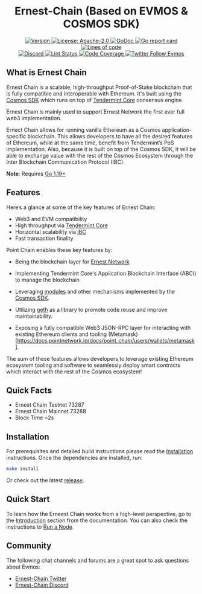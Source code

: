 <!--
parent:
  order: false
-->

<div align="center">
  <h1> Ernest-Chain (Based on EVMOS & COSMOS SDK) </h1>
</div>

<div align="center">
  <a href="https://github.com/evmos/evmos/releases/latest">
    <img alt="Version" src="https://img.shields.io/github/tag/tharsis/evmos.svg" />
  </a>
  <a href="https://github.com/evmos/evmos/blob/main/LICENSE">
    <img alt="License: Apache-2.0" src="https://img.shields.io/github/license/tharsis/evmos.svg" />
  </a>
  <a href="https://pkg.go.dev/github.com/evmos/evmos">
    <img alt="GoDoc" src="https://godoc.org/github.com/evmos/evmos?status.svg" />
  </a>
  <a href="https://goreportcard.com/report/github.com/evmos/evmos">
    <img alt="Go report card" src="https://goreportcard.com/badge/github.com/evmos/evmos"/>
  </a>
  <a href="https://bestpractices.coreinfrastructure.org/projects/5018">
    <img alt="Lines of code" src="https://img.shields.io/tokei/lines/github/tharsis/evmos">
  </a>
</div>
<div align="center">
  <a href="https://discord.gg/evmos">
    <img alt="Discord" src="https://img.shields.io/discord/809048090249134080.svg" />
  </a>
  <a href="https://github.com/evmos/evmos/actions?query=branch%3Amain+workflow%3ALint">
    <img alt="Lint Status" src="https://github.com/evmos/evmos/actions/workflows/lint.yml/badge.svg?branch=main" />
  </a>
  <a href="https://codecov.io/gh/tharsis/evmos">
    <img alt="Code Coverage" src="https://codecov.io/gh/tharsis/evmos/branch/main/graph/badge.svg" />
  </a>
  <a href="https://twitter.com/EvmosOrg">
    <img alt="Twitter Follow Evmos" src="https://img.shields.io/twitter/follow/EvmosOrg"/>
  </a>
</div>

## What is Ernest Chain

Ernest Chain is a scalable, high-throughput Proof-of-Stake blockchain that is fully compatible and interoperable with Ethereum. It's built using the [Cosmos SDK](https://github.com/cosmos/cosmos-sdk/) which runs on top of [Tendermint Core](https://github.com/tendermint/tendermint) consensus engine.

Ernest Chain is mainly used to support Ernest Network the first ever full web3 implementation.

Ernect Chain allows for running vanilla Ethereum as a Cosmos application-specific blockchain. This allows developers to have all the desired features of Ethereum, while at the same time, benefit from Tendermint’s PoS implementation. Also, because it is built on top of the Cosmos SDK, it will be able to exchange value with the rest of the Cosmos Ecosystem through the Inter Blockchain Communication Protocol (IBC).


**Note**: Requires [Go 1.19+](https://golang.org/dl/)

## Features

Here’s a glance at some of the key features of Ernest Chain:

   - Web3 and EVM compatibility
   - High throughput via [Tendermint Core](https://github.com/tendermint/tendermint)
   - Horizontal scalability via [IBC](https://cosmos.network/ibc)
   - Fast transaction finality
   
Point Chain enables these key features by:

   - Being the blockchain layer for [Ernest Network](https://ernestnetwork.io/)

   - Implementing Tendermint Core's Application Blockchain Interface (ABCI) to manage the blockchain

   - Leveraging [modules](https://docs.cosmos.network/main/building-modules/intro.html) and other mechanisms implemented by the [Cosmos SDK](https://docs.cosmos.network/).

   - Utilizing [geth](https://github.com/ethereum/go-ethereum) as a library to promote code reuse and improve maintainability.

   - Exposing a fully compatible Web3 JSON-RPC layer for interacting with existing Ethereum clients and tooling (Metamask)[https://docs.pointnetwork.io/docs/point_chain/users/wallets/metamask].
   
The sum of these features allows developers to leverage existing Ethereum ecosystem tooling and software to seamlessly deploy smart contracts which interact with the rest of the Cosmos ecosystem!

## Quick Facts
- Ernest Chain Testnet	73287
- Ernest Chain Mainnet	73288
- Block Time	~2s

## Installation

For prerequisites and detailed build instructions please read the [Installation](https://evmos.dev/validators/quickstart/installation.html) instructions. Once the dependencies are installed, run:

```bash
make install
```

Or check out the latest [release](https://github.com/evmos/evmos/releases).

## Quick Start

To learn how the Erneest Chain works from a high-level perspective, go to the [Introduction](https://evmos.dev/about/intro/overview.html) section from the documentation. You can also check the instructions to [Run a Node](https://evmos.dev/validators/quickstart/run_node.html).

## Community

The following chat channels and forums are a great spot to ask questions about Evmos:

- [Ernest-Chain Twitter](https://twitter.com/ernestchain)
- [Ernest-Chain Discord](https://discord.gg/ernestchain)

